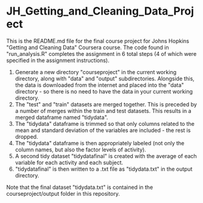 # JH_Getting_and_Cleaning_Data_Project

This is the README.md file for the final course project for Johns Hopkins "Getting and Cleaning Data" Coursera course. The code found in "run_analysis.R" completes the assignment in 6 total steps (4 of which were specified in the assignment instructions).

1. Generate a new directory "courseproject" in the current working directory, along with "data" and "output" subdirectories. Alongside this, the data is downloaded from the internet and placed into the "data" directory - so there is no need to have the data in your current working directory.
2. The "test" and "train" datasets are merged together. This is preceded by a number of merges within the train and test datasets. This results in a merged dataframe named "tidydata".
3. The "tidydata" dataframe is trimmed so that only columns related to the mean and standard deviation of the variables are included - the rest is dropped.
4. The "tidydata" dataframe is then appropriately labeled (not only the column names, but also the factor levels of activity).
5. A second tidy dataset "tidydatafinal" is created with the average of each variable for each activity and each subject.
6. "tidydatafinal" is then written to a .txt file as "tidydata.txt" in the output directory.

Note that the final dataset "tidydata.txt" is contained in the courseproject/output folder in this repository.
